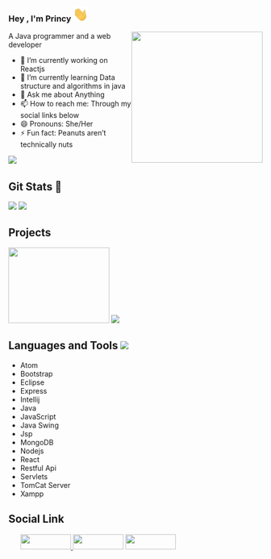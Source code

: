 ### Hey , I'm Princy <img src="https://raw.githubusercontent.com/ABSphreak/ABSphreak/master/gifs/Hi.gif" width="30px">
<a href="https://github.com/Princy-Gupta"><img align="right" width="260" height="260" src="https://i.pinimg.com/474x/38/22/55/38225544a586d1d67bce1c65d9232a69.jpg"></a>
A Java programmer and a web developer
- 🔭 I’m currently working on Reactjs
- 🌱 I’m currently learning Data structure and algorithms in java
- 💬 Ask me about Anything
- 📫 How to reach me: Through my social links below
- 😄 Pronouns: She/Her
- ⚡ Fun fact: Peanuts aren’t technically nuts

![](https://komarev.com/ghpvc/?username=abhishek5324&color=ff69b4)


## Git Stats 🤞
<img src="https://github-readme-stats-gilt-two.vercel.app/api?username=Princy-Gupta&show_icons=true&theme=radical"> <img src="https://github-readme-stats-gilt-two.vercel.app/api/top-langs?username=Princy-Gupta&show_icons=true&theme=radical"> 
<!-- <img src="https://media.giphy.com/media/LmNwrBhejkK9EFP504/giphy.gif" width="150px" height="150px"> -->

## Projects
<a href="https://github.com/Princy-Gupta?tab=repositories" > <img src="https://media.giphy.com/media/H62Q7V3uquoeIIRRXf/giphy.gif" width="200px" height="150px"></a>
                    <img src="https://media.giphy.com/media/SXxI9NlwvYiY3bRsck/giphy.gif" height="150px" widhth="300px" />


## Languages and Tools <img src="https://camo.githubusercontent.com/40dff491d4e8123af55298ef908faedb66c463e5/68747470733a2f2f6d656469612e67697068792e636f6d2f6d656469612f57556c706c634d704f43456d5447427442572f67697068792e676966" width="39px">
<ul>
    <li>Atom</li>
    <li>Bootstrap</li>
    <li>Eclipse</li>
    <li>Express</li>
    <li>Intellij</li>
    <li>Java</li>
    <li>JavaScript</li>
    <li>Java Swing</li>
    <li>Jsp</li>
    <li>MongoDB</li>
    <li>Nodejs</li>
    <li>React</li>
    <li>Restful Api</li>
    <li>Servlets</li>
    <li>TomCat Server</li>
    <li>Xampp</li>
    
    
</ul>

## Social Link

<ul style="list-style:none:">
    <a href="mailto:princy1894.cse18@chitkara.edu.in"> <img src="https://img.shields.io/badge/Gmail-D14836?style=for-the-badge&logo=gmail&logoColor=white" width="100px" height="30px"> </a><a href="https://www.linkedin.com/in/princy-gupta-5b470a185/"><img src="https://img.shields.io/badge/LinkedIn-0077B5?style=for-the-badge&logo=linkedin&logoColor=white" width="100px" height="30px"></a> <a href="https://github.com/Princy-Gupta"> <img src="https://img.shields.io/badge/GitHub-100000?style=for-the-badge&logo=github&logoColor=white" width="100px" height="30px"></a> </ul>





























<!--
**Princy-Gupta/Princy-Gupta** is a ✨ _special_ ✨ repository because its `README.md` (this file) appears on your GitHub profile.

Here are some ideas to get you started:

- 🔭 I’m currently working on ...
- 🌱 I’m currently learning ...
- 👯 I’m looking to collaborate on ...
- 🤔 I’m looking for help with ...
- 💬 Ask me about ...
- 📫 How to reach me: ...
- 😄 Pronouns: ...
- ⚡ Fun fact: ...
-->
